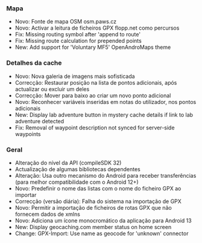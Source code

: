 ### Mapa
- Novo: Fonte de mapa OSM osm.paws.cz
- Novo: Activar a leitura de ficheiros GPX flopp.net como percursos
- Fix: Missing routing symbol after 'append to route'
- Fix: Missing route calculation for prepended points
- New: Add support for 'Voluntary MF5' OpenAndroMaps theme

### Detalhes da cache
- Novo: Nova galeria de imagens mais sofisticada
- Correcção: Restaurar posição na lista de pontos adicionais, após actualizar ou excluir um deles
- Correcção: Mover para baixo ao criar um novo ponto adicional
- Novo: Reconhecer variáveis inseridas em notas do utilizador, nos pontos adicionais
- New: Display lab adventure button in mystery cache details if link to lab adventure detected
- Fix: Removal of waypoint description not synced for server-side waypoints

### Geral
- Alteração do nível da API (compileSDK 32)
- Actualização de algumas bibliotecas dependentes
- Alteração: Usa outro mecanismo do Android para receber transferências (para melhor compatibilidade com o Android 12+)
- Novo: Predefinir o nome das listas com o nome do ficheiro GPX ao importar
- Correcção (versão diária): Falha do sistema na importação de GPX
- Novo: Permitir a importação de ficheiros de rotas GPX que não fornecem dados de xmlns
- Novo: Adiciona um ícone monocromático da aplicação para Android 13
- New: Display geocaching.com member status on home screen
- Change: GPX-Import: Use name as geocode for 'unknown' connector
